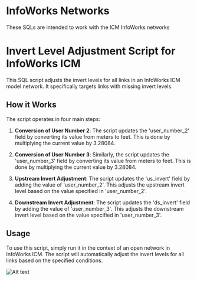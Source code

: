 # InfoWorks Networks
These SQLs are intended to work with the ICM InfoWorks networks

# Invert Level Adjustment Script for InfoWorks ICM

This SQL script adjusts the invert levels for all links in an InfoWorks ICM model network. It specifically targets links with missing invert levels.

## How it Works

The script operates in four main steps:

1. **Conversion of User Number 2**: The script updates the 'user_number_2' field by converting its value from meters to feet. This is done by multiplying the current value by 3.28084.

2. **Conversion of User Number 3**: Similarly, the script updates the 'user_number_3' field by converting its value from meters to feet. This is done by multiplying the current value by 3.28084.

3. **Upstream Invert Adjustment**: The script updates the 'us_invert' field by adding the value of 'user_number_2'. This adjusts the upstream invert level based on the value specified in 'user_number_2'.

4. **Downstream Invert Adjustment**: The script updates the 'ds_invert' field by adding the value of 'user_number_3'. This adjusts the downstream invert level based on the value specified in 'user_number_3'.

## Usage

To use this script, simply run it in the context of an open network in InfoWorks ICM. The script will automatically adjust the invert levels for all links based on the specified conditions.

![Alt text](image.png)

